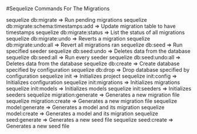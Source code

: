 #Sequelize Commands For The Migrations

sequelize db:migrate => Run pending migrations
sequelize db:migrate:schema:timestamps:add => Update migration table to have timestamps
sequelize db:migrate:status => List the status of all migrations
sequelize db:migrate:undo => Reverts a migration
sequelize db:migrate:undo:all => Revert all migrations ran
sequelize db:seed => Run specified seeder
sequelize db:seed:undo => Deletes data from the database
sequelize db:seed:all => Run every seeder
sequelize db:seed:undo:all => Deletes data from the database
sequelize db:create => Create database specified by configuration
sequelize db:drop => Drop database specified by configuration
sequelize init => Initializes project
sequelize init:config => Initializes configuration
sequelize init:migrations => Initializes migrations
sequelize init:models => Initializes models
sequelize init:seeders => Initializes seeders
sequelize migration:generate => Generates a new migration file
sequelize migration:create => Generates a new migration file
sequelize model:generate => Generates a model and its migration
sequelize model:create => Generates a model and its migration
sequelize seed:generate => Generates a new seed file
sequelize seed:create => Generates a new seed file
